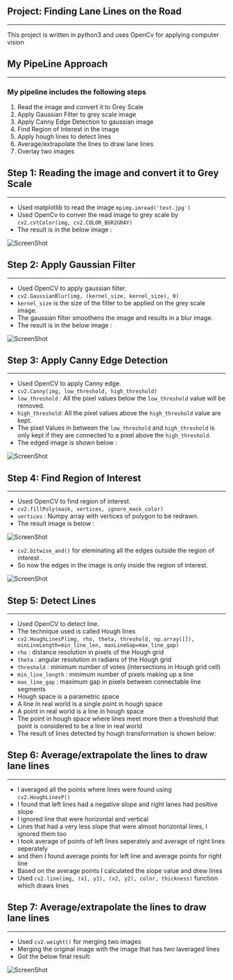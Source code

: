 ## Project: **Finding Lane Lines on the Road** 
***

This project is written in python3 and uses OpenCv for applying computer vision

## **My PipeLine Approach** 
***
### My pipeline includes the following steps
1. Read the image and convert it to Grey Scale
2. Apply Gaussian Filter to grey scale image
3. Apply Canny Edge Detection to gaussian image
4. Find Region of Interest in the image
5. Apply hough lines to detect lines 
6. Average/extrapolate the lines to draw lane lines
7. Overlay two images

## Step 1: **Reading the image and  convert it to Grey Scale** 
*** 
- Used matplotlib to read the image  `mpimg.imread('test.jpg')` 
- Used OpenCv to conver the read image to grey scale by `cv2.cvtColor(img, cv2.COLOR_BGR2GRAY)`
- The result is in the below image :

![ScreenShot](https://github.com/jayshah19949596/Lane-Detection/blob/master/Images/Grey.PNG)

## Step 2: Apply Gaussian Filter 
*** 
- Used OpenCV to apply gaussian filter.
- `cv2.GaussianBlur(img, (kernel_size, kernel_size), 0)`
- `kernel_size` is the size of the filter to be applied on the grey scale image.
- The gaussian filter smoothens the image and results in a blur image.
- The result is in the below image :

![ScreenShot](https://github.com/jayshah19949596/Lane-Detection/blob/master/Images/Gaussian.PNG)

## Step 3: Apply Canny Edge Detection 
*** 
- Used OpenCV to apply Canny edge.
- `cv2.Canny(img, low_threshold, high_threshold)`
- `low_threshold` : All the pixel values below the `low_threshold` value will be removed.
- `high_threshold`: All the pixel values above the `high_threshold` value are kept.
- The pixel Values in between the `low_threshold` and `high_threshold` is only kept if they are connected to a pixel above the `high_threshold`.
- The edged image is shown below :

![ScreenShot](https://github.com/jayshah19949596/Lane-Detection/blob/master/Images/Canny.PNG)

## Step 4: Find Region of Interest 
*** 
- Used OpenCV to find region of interest.
- `cv2.fillPoly(mask, vertices, ignore_mask_color)`
- `vertices` : Numpy array with vertices of polygon to be redrawn.
- The result image is below :

![ScreenShot](https://github.com/jayshah19949596/Lane-Detection/blob/master/Images/Lines_on_blank.PNG)

- `cv2.bitwise_and()` for eleminating all the edges outside the region of interest .
- So now the edges in the image is only inside the region of interest.

![ScreenShot](https://github.com/jayshah19949596/Lane-Detection/blob/master/Images/Canny_after_roi.PNG)


## Step 5: Detect Lines 
*** 
- Used OpenCV to detect line.
- The technique used is called Hough lines
- `cv2.HoughLinesP(img, rho, theta, threshold, np.array([]), minLineLength=min_line_len, maxLineGap=max_line_gap)`
- `rho` : distance resolution in pixels of the Hough grid
- `theta` : angular resolution in radians of the Hough grid
- `threshold` : minimum number of votes (intersections in Hough grid cell)
- `min_line_length` : minimum number of pixels making up a line
- `max_line_gap` : maximum gap in pixels between connectable line segments
- Hough space is a parametric space
- A line in real world is a single point in hough space
- A point in real world is a line in hough space
- The point in hough space where lines meet more then a threshold that point is considered to be a line in real world
- The result of lines detected by hough transformation is shown below:

## Step 6: Average/extrapolate the lines to draw lane lines
*** 
- I averaged all the points where lines were found using `cv2.HoughLinesP()`
- I found that left lines had a negative slope and right lanes had positive slope
- I ignored line that were horizontal and vertical
- Lines that had a very less slope that were almost horizontal lines, I ignored them too
- I took average of points of left lines seperately and average of right lines seperately
- and then I found average points for left line and average points for right line
- Based on the average points I calculated the slope value and drew lines
- Used `cv2.line(img, (x1, y1), (x2, y2), color, thickness)` function which draws lines

## Step 7: Average/extrapolate the lines to draw lane lines
***
- Used `cv2.weight()` for merging two images 
- Merging the original image with the image that has two laveraged lines 
- Got the below final result:

![ScreenShot](https://github.com/jayshah19949596/Lane-Detection/blob/master/Images/Final.PNG)

